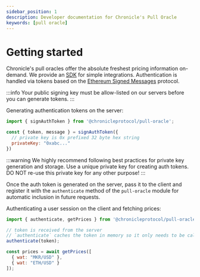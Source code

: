 ```yaml
---
sidebar_position: 1
description: Developer documentation for Chronicle's Pull Oracle
keywords: [pull oracle]
---
```

# Getting started

Chronicle's pull oracles offer the absolute freshest pricing information on-demand. We provide an [SDK](https://npmjs.com/) for simple integrations. Authentication is handled via tokens based on the [Ethereum Signed Messages](https://eips.ethereum.org/EIPS/eip-191) protocol.

:::info
Your public signing key must be allow-listed on our servers before you can generate tokens.
:::

Generating authentication tokens on the server:
```js
import { signAuthToken } from '@chronicleprotocol/pull-oracle';

const { token, message } = signAuthToken({
  // private key is 0x prefixed 32 byte hex string
  privateKey: "0xabc..."
})
```

:::warning
We highly recommend following best practices for private key generation and storage. Use a unique private key for creating auth tokens. DO NOT re-use this private key for any other purpose!
:::

Once the auth token is generated on the server, pass it to the client and register it with the `authenticate` method of the `pull-oracle` module for automatic inclusion in future requests.

Authenticating a user session on the client and fetching prices:
```js
import { authenticate, getPrices } from '@chronicleprotocol/pull-oracle';

// token is received from the server
// `authenticate` caches the token in memory so it only needs to be called once per session
authenticate(token);

const prices = await getPrices([
  { wat: "MKR/USD" },
  { wat: "ETH/USD" }
]);
```
